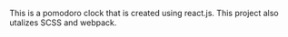 This is a pomodoro clock that is created using react.js. This project also utalizes SCSS and webpack.
